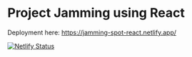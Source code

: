 # Project Jamming using React

Deployment here: <https://jamming-spot-react.netlify.app/>

[![Netlify Status](https://api.netlify.com/api/v1/badges/081ae8f8-6e45-4726-86af-efbb1cf829d5/deploy-status)](https://app.netlify.com/sites/jamming-spot-react/deploys)
